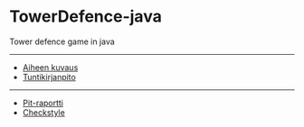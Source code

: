# TowerDefence-java
Tower defence game in java

----
* [Aiheen kuvaus](dokumentaatio/aiheenKuvausJaRakenne.md)
* [Tuntikirjanpito](dokumentaatio/tuntikirjanpito.md)
----
* [Pit-raportti](https://htmlpreview.github.io/?https://raw.githubusercontent.com/neodyymi/TowerDefence-java/master/dokumentaatio/pit-raportti/201706082350/index.html)
* [Checkstyle](https://htmlpreview.github.io/?https://raw.githubusercontent.com/neodyymi/TowerDefence-java/master/dokumentaatio/checkstyle/checkstyle.html)